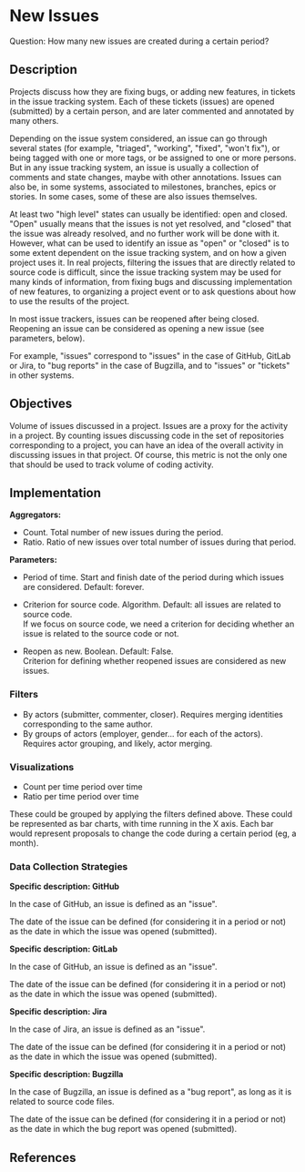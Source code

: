 # New Issues

Question: How many new issues are created during a certain period? 


## Description

Projects discuss how they are fixing bugs, or adding new features,
in tickets in the issue tracking system.
Each of these tickets (issues) are opened (submitted) by a certain
person, and are later commented and annotated by many others.

Depending on the issue system considered,
an issue can go through several states (for example, "triaged",
"working", "fixed", "won't fix"), or being tagged with one or more
tags, or be assigned to one or more persons.
But in any issue tracking system, an issue is usually a collection
of comments and state changes, maybe with other annotations.
Issues can also be, in some systems, associated to
milestones, branches, epics or stories. In some cases,
some of these are also issues themselves.

At least two "high level" states can usually be identified:
open and closed. "Open" usually means that the issues is not
yet resolved, and "closed" that the issue was already resolved,
and no further work will be done with it. However, what can be
used to identify an issue as "open" or "closed" is to some extent
dependent on the issue tracking system, and on how a given project
uses it.
 In real projects, filtering the issues that are directly related to
source code is difficult, since the issue tracking system may be
used for many kinds of information, from fixing bugs and discussing
implementation of new features, to organizing a project event or
to ask questions about how to use the results of the project.

In most issue trackers, issues can be reopened after being closed.
Reopening an issue can be considered
as opening a new issue (see parameters, below).

For example, "issues" correspond to "issues" in the case of GitHub,
GitLab or Jira, to "bug reports" in the case of Bugzilla, and to
"issues" or "tickets" in other systems.


## Objectives

Volume of issues discussed in a project. Issues are a proxy for the
activity in a project. By counting issues discussing code in the set
of repositories corresponding to a project, you can have an idea of
the overall activity in discussing issues in that project. Of course,
this metric is not the only one that should be used to track volume of coding activity.


## Implementation

**Aggregators:**
* Count. Total number of new issues during the period.
* Ratio. Ratio of new issues over total number of issues during that period.

**Parameters:**
* Period of time. Start and finish date of the period during which issues are considered. Default: forever.  

* Criterion for source code. Algorithm. Default: all issues are related to
  source code.  
    If we focus on source code, we need a criterion for deciding
    whether an issue is related to the source code or not.<br>

* Reopen as new. Boolean. Default: False.  
    Criterion for defining whether reopened issues are considered
    as new issues.


### Filters 

* By actors (submitter, commenter, closer). Requires merging identities corresponding to the same author.
* By groups of actors (employer, gender... for each of the actors).
Requires actor grouping, and likely, actor merging.


### Visualizations 

* Count per time period over time
* Ratio per time period over time

These could be grouped by applying the filters defined above.
These could be represented as bar charts, with time running in the X axis.
Each bar would represent proposals to change the code
during a certain period (eg, a month).


### Data Collection Strategies 

**Specific description: GitHub**

In the case of GitHub, an issue is defined as an "issue".

The date of the issue can be defined (for considering it in a period or not)
as the date in which the issue was opened (submitted).

**Specific description: GitLab**

In the case of GitHub, an issue is defined as an "issue".

The date of the issue can be defined (for considering it in a period or not)
as the date in which the issue was opened (submitted).

**Specific description: Jira**

In the case of Jira, an issue is defined as an "issue".

The date of the issue can be defined (for considering it in a period or not)
as the date in which the issue was opened (submitted).

**Specific description: Bugzilla**

In the case of Bugzilla, an issue is defined as a "bug report",
as long as it is related to source code files.

The date of the issue can be defined (for considering it in a period or not)
as the date in which the bug report was opened (submitted).

## References

